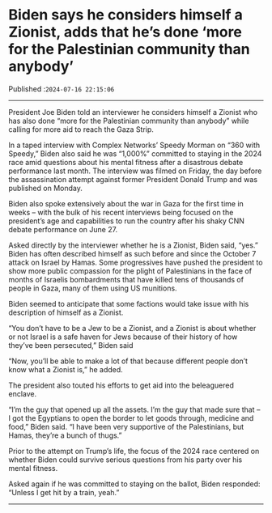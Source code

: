 # Biden says he considers himself a Zionist, adds that he’s done ‘more for the Palestinian community than anybody’

Published :`2024-07-16 22:15:06`

---

President Joe Biden told an interviewer he considers himself a Zionist who has also done “more for the Palestinian community than anybody” while calling for more aid to reach the Gaza Strip.

In a taped interview with Complex Networks’ Speedy Morman on “360 with Speedy,” Biden also said he was “1,000%” committed to staying in the 2024 race amid questions about his mental fitness after a disastrous debate performance last month. The interview was filmed on Friday, the day before the assassination attempt against former President Donald Trump and was published on Monday.

Biden also spoke extensively about the war in Gaza for the first time in weeks – with the bulk of his recent interviews being focused on the president’s age and capabilities to run the country after his shaky CNN debate performance on June 27.

Asked directly by the interviewer whether he is a Zionist, Biden said, “yes.” Biden has often described himself as such before and since the October 7 attack on Israel by Hamas. Some progressives have pushed the president to show more public compassion for the plight of Palestinians in the face of months of Israelis bombardments that have killed tens of thousands of people in Gaza, many of them using US munitions.

Biden seemed to anticipate that some factions would take issue with his description of himself as a Zionist.

“You don’t have to be a Jew to be a Zionist, and a Zionist is about whether or not Israel is a safe haven for Jews because of their history of how they’ve been persecuted,” Biden said

“Now, you’ll be able to make a lot of that because different people don’t know what a Zionist is,” he added.

The president also touted his efforts to get aid into the beleaguered enclave.

“I’m the guy that opened up all the assets. I’m the guy that made sure that – I got the Egyptians to open the border to let goods through, medicine and food,” Biden said. “I have been very supportive of the Palestinians, but Hamas, they’re a bunch of thugs.”

Prior to the attempt on Trump’s life, the focus of the 2024 race centered on whether Biden could survive serious questions from his party over his mental fitness.

Asked again if he was committed to staying on the ballot, Biden responded: “Unless I get hit by a train, yeah.”

---

